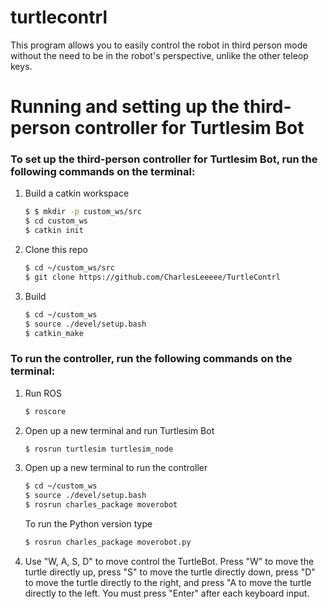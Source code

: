 # turtlecontrl
This program allows you to easily control the robot in third person mode without the need to be in the robot's perspective, unlike the other teleop keys.

# Running and setting up the third-person controller for Turtlesim Bot
### To set up the third-person controller for Turtlesim Bot, run the following commands on the terminal:
1. Build a catkin workspace
    ```bash
    $ $ mkdir -p custom_ws/src  
    $ cd custom_ws  
    $ catkin init
    ```
    
1. Clone this repo
    ```bash
    $ cd ~/custom_ws/src
    $ git clone https://github.com/CharlesLeeeee/TurtleContrl
    ```
    
2. Build
    ```bash
    $ cd ~/custom_ws
    $ source ./devel/setup.bash
    $ catkin_make
    ```
    
### To run the controller, run the following commands on the terminal:
1. Run ROS
     ```bash
     $ roscore
     ```
2. Open up a new terminal and run Turtlesim Bot
     ```bash
     $ rosrun turtlesim turtlesim_node
     ```
3. Open up a new terminal to run the controller
     ```bash
     $ cd ~/custom_ws
     $ source ./devel/setup.bash
     $ rosrun charles_package moverobot
     ```
     To run the Python version type
     ```bash
     $ rosrun charles_package moverobot.py
     ```
4. Use "W, A, S, D" to move control the TurtleBot. Press "W" to move the turtle directly up, press "S" to move the turtle directly down, press "D" to move the turtle directly to the right, and press "A to move the turtle directly to the left. You must press "Enter" after each keyboard input.
